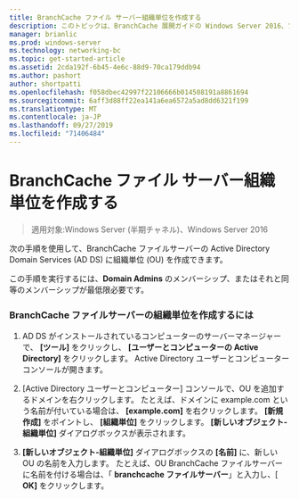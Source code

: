```yaml
---
title: BranchCache ファイル サーバー組織単位を作成する
description: このトピックは、BranchCache 展開ガイドの Windows Server 2016、ブランチ オフィスに WAN 帯域幅使用量を最適化するために分散され、ホスト型キャッシュ モードで BranchCache を展開する方法を示しますの一部
manager: brianlic
ms.prod: windows-server
ms.technology: networking-bc
ms.topic: get-started-article
ms.assetid: 2cda192f-6b45-4e6c-88d9-70ca179ddb94
ms.author: pashort
author: shortpatti
ms.openlocfilehash: f058dbec42997f22106666b014508191a8861694
ms.sourcegitcommit: 6aff3d88ff22ea141a6ea6572a5ad8dd6321f199
ms.translationtype: MT
ms.contentlocale: ja-JP
ms.lasthandoff: 09/27/2019
ms.locfileid: "71406484"
---
```

# <a name="create-the-branchcache-file-servers-organizational-unit"></a>BranchCache ファイル サーバー組織単位を作成する

>適用対象:Windows Server (半期チャネル)、Windows Server 2016

次の手順を使用して、BranchCache ファイルサーバーの Active Directory Domain Services (AD DS) に組織単位 (OU) を作成できます。  
  
この手順を実行するには、**Domain Admins** のメンバーシップ、またはそれと同等のメンバーシップが最低限必要です。  
  
### <a name="to-create-the-branchcache-file-servers-organizational-unit"></a>BranchCache ファイルサーバーの組織単位を作成するには  
  
1.  AD DS がインストールされているコンピューターのサーバーマネージャーで、 **[ツール]** をクリックし、 **[ユーザーとコンピューターの Active Directory]** をクリックします。 Active Directory ユーザーとコンピューター コンソールが開きます。  
  
2.  [Active Directory ユーザーとコンピューター] コンソールで、OU を追加するドメインを右クリックします。 たとえば、ドメインに example.com という名前が付いている場合は、 **[example.com]** を右クリックします。 **[新規作成]** をポイントし、 **[組織単位]** をクリックします。 **[新しいオブジェクト-組織単位]** ダイアログボックスが表示されます。  
  
3.  **[新しいオブジェクト-組織単位]** ダイアログボックスの **[名前]** に、新しい OU の名前を入力します。 たとえば、OU BranchCache ファイルサーバーに名前を付ける場合は、「 **branchcache ファイルサーバー**」と入力し、[ **OK]** をクリックします。  
  


